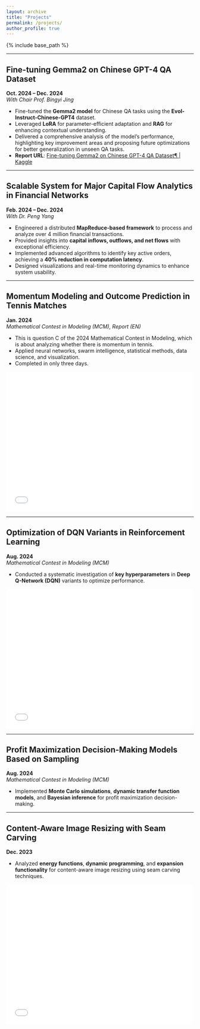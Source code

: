 ```yaml
---
layout: archive
title: "Projects"
permalink: /projects/
author_profile: true
---
```


{% include base_path %}

---

## Fine-tuning Gemma2 on Chinese GPT-4 QA Dataset

**Oct. 2024 – Dec. 2024**  
*With Chair Prof. Bingyi Jing*  

- Fine-tuned the **Gemma2 model** for Chinese QA tasks using the **Evol-Instruct-Chinese-GPT4** dataset.  
- Leveraged **LoRA** for parameter-efficient adaptation and **RAG** for enhancing contextual understanding.  
- Delivered a comprehensive analysis of the model’s performance, highlighting key improvement areas and proposing future optimizations for better generalization in unseen QA tasks.  
- **Report URL**: [Fine-tuning Gemma2 on Chinese GPT-4 QA Dataset¶ | Kaggle](https://www.kaggle.com/code/mengmenggao/fine-tuning-gemma2-on-chinese-gpt-4-qa-dataset)

---

## Scalable System for Major Capital Flow Analytics in Financial Networks

**Feb. 2024 – Dec. 2024**  
*With Dr. Peng Yang*  

- Engineered a distributed **MapReduce-based framework** to process and analyze over 4 million financial transactions.  
- Provided insights into **capital inflows, outflows, and net flows** with exceptional efficiency.  
- Implemented advanced algorithms to identify key active orders, achieving a **40% reduction in computation latency**.  
- Designed visualizations and real-time monitoring dynamics to enhance system usability.  

---

## Momentum Modeling and Outcome Prediction in Tennis Matches

**Jan. 2024**  
*Mathematical Contest in Modeling (MCM), Report (EN)*  

- This is question C of the 2024 Mathematical Contest in Modeling, which is about analyzing whether there is momentum in tennis.
- Applied neural networks, swarm intelligence, statistical methods, data science, and visualization.
- Completed in only three days.

<embed src="/files/MCM.pdf" width="500" height="375" type="application/pdf">

---

## Optimization of DQN Variants in Reinforcement Learning

**Aug. 2024**  
*Mathematical Contest in Modeling (MCM)*  

- Conducted a systematic investigation of **key hyperparameters** in **Deep Q-Network (DQN)** variants to optimize performance.  

<embed src="/files/AIB_Report.pdf" width="500" height="375" type="application/pdf">

---

## Profit Maximization Decision-Making Models Based on Sampling

**Aug. 2024**  
*Mathematical Contest in Modeling (MCM)*  

- Implemented **Monte Carlo simulations**, **dynamic transfer function models**, and **Bayesian inference** for profit maximization decision-making.  

---

## Content-Aware Image Resizing with Seam Carving

**Dec. 2023**  

- Analyzed **energy functions**, **dynamic programming**, and **expansion functionality** for content-aware image resizing using seam carving techniques.

<embed src="/files/Seamcarving.pdf" width="500" height="375" type="application/pdf">
